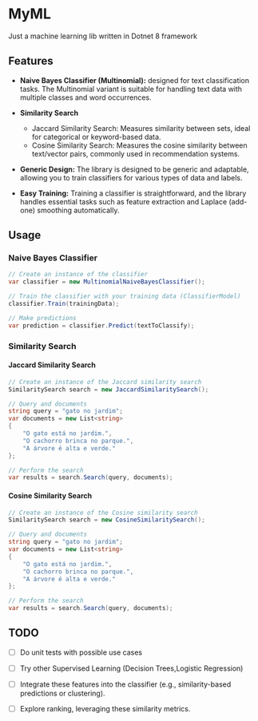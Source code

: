 # MyML
Just a machine learning lib written in Dotnet 8 framework

## Features

- **Naive Bayes Classifier (Multinomial):** designed for text classification tasks. The Multinomial variant is suitable for handling text data with multiple classes and word occurrences.

- **Similarity Search**
   - Jaccard Similarity Search: Measures similarity between sets, ideal for categorical or keyword-based data.
   - Cosine Similarity Search: Measures the cosine similarity between text/vector pairs, commonly used in recommendation systems.

- **Generic Design:** The library is designed to be generic and adaptable, allowing you to train classifiers for various types of data and labels.

- **Easy Training:** Training a classifier is straightforward, and the library handles essential tasks such as feature extraction and Laplace (add-one) smoothing automatically.


## Usage
### **Naive Bayes Classifier**
``` csharp
// Create an instance of the classifier
var classifier = new MultinomialNaiveBayesClassifier();

// Train the classifier with your training data (ClassifierModel)
classifier.Train(trainingData);

// Make predictions
var prediction = classifier.Predict(textToClassify);
```
### Similarity Search
#### Jaccard Similarity Search
``` csharp
// Create an instance of the Jaccard similarity search
SimilaritySearch search = new JaccardSimilaritySearch();

// Query and documents
string query = "gato no jardim";
var documents = new List<string>
{
    "O gato está no jardim.",
    "O cachorro brinca no parque.",
    "A árvore é alta e verde."
};

// Perform the search
var results = search.Search(query, documents);
```

#### Cosine Similarity Search
``` csharp
// Create an instance of the Cosine similarity search
SimilaritySearch search = new CosineSimilaritySearch();

// Query and documents
string query = "gato no jardim";
var documents = new List<string>
{
    "O gato está no jardim.",
    "O cachorro brinca no parque.",
    "A árvore é alta e verde."
};

// Perform the search
var results = search.Search(query, documents);
```


## TODO

- [ ] Do unit tests with possible use cases
- [ ] Try other Supervised Learning (Decision Trees,Logistic Regression)
- [ ] Integrate these features into the classifier (e.g., similarity-based predictions or clustering).
- [ ] Explore ranking, leveraging these similarity metrics.

